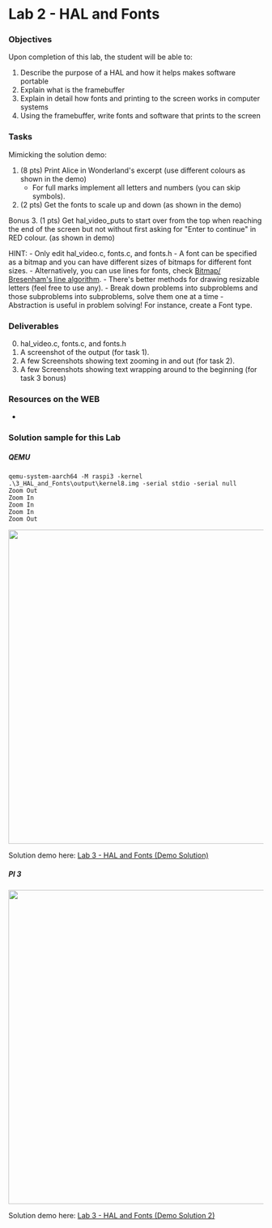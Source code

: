 # Lab 2 - HAL and Fonts

### Objectives
Upon completion of this lab, the student will be able to:

1. Describe the purpose of a HAL and how it helps makes software portable
2. Explain what is the framebuffer
3. Explain in detail how fonts and printing to the screen works in computer systems
4. Using the framebuffer, write fonts and software that prints to the screen

### Tasks
Mimicking the solution demo:
1. (8 pts) Print Alice in Wonderland's excerpt (use different colours as shown in the demo)
    - For full marks implement all letters and numbers (you can skip symbols).
2. (2 pts) Get the fonts to scale up and down (as shown in the demo)

Bonus
3. (1 pts) Get hal_video_puts to start over from the top when reaching the end of the screen
           but not without first asking for "Enter to continue" in RED colour. (as shown in demo)


HINT:
    - Only edit hal_video.c, fonts.c, and fonts.h
    - A font can be specified as a bitmap and you can have different sizes of bitmaps for different
      font sizes.
    - Alternatively, you can use lines for fonts, check [Bitmap/ Bresenham's line algorithm](https://rosettacode.org/wiki/Bitmap/Bresenham%27s_line_algorithm#C).
    - There's better methods for drawing resizable letters (feel free to use any).
    - Break down problems into subproblems and those subproblems into subproblems, solve them one at a time
    - Abstraction is useful in problem solving! For instance, create a Font type.


### Deliverables
0. hal_video.c, fonts.c, and fonts.h
1. A screenshot of the output (for task 1).
2. A few Screenshots showing text zooming in and out (for task 2).
3. A few Screenshots showing text wrapping around to the beginning (for task 3 bonus)


### Resources on the WEB
-


### Solution sample for this Lab
##### QEMU
```ba)sh
qemu-system-aarch64 -M raspi3 -kernel .\3_HAL_and_Fonts\output\kernel8.img -serial stdio -serial null            
Zoom Out
Zoom In
Zoom In
Zoom In
Zoom Out
```

<img src="https://github.com/rromanotero/os_labs/blob/master/2_HAL_and_Fonts/images/lab_solution.jpg" width="620"/>

Solution demo here: [Lab 3 - HAL and Fonts (Demo Solution)](https://youtu.be/KXhRCAMopFM)

##### PI 3

<img src="https://github.com/rromanotero/os_labs/blob/master/2_HAL_and_Fonts/images/lab_solution_pi.jpg" width="620"/>

Solution demo here: [Lab 3 - HAL and Fonts (Demo Solution 2)](https://youtu.be/zghl6RQ6Fqo)
